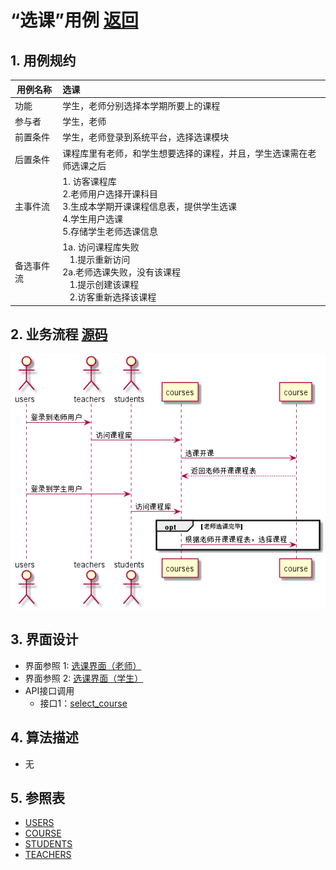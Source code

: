 # “选课”用例 [返回](../README.md)

## 1. 用例规约

|用例名称|选课|
|-------|:-------------|
|功能|学生，老师分别选择本学期所要上的课程|
|参与者|学生，老师|
|前置条件|学生，老师登录到系统平台，选择选课模块|
|后置条件|课程库里有老师，和学生想要选择的课程，并且，学生选课需在老师选课之后|
|主事件流| 1. 访客课程库<br/>2.老师用户选择开课科目<br/>3.生成本学期开课课程信息表，提供学生选课<br/>4.学生用户选课<br/>5.存储学生老师选课信息
|备选事件流|1a. 访问课程库失败 <br/>&nbsp;&nbsp; 1.提示重新访问 <br/> 2a.老师选课失败，没有该课程<br/>&nbsp;&nbsp; 1.提示创建该课程<br/> &nbsp;&nbsp; 2.访客重新选择该课程 |

## 2. 业务流程 [源码](../src/sequence选课.puml)
![sequence1](../sequence选课.png) 

## 3. 界面设计
- 界面参照 1: [选课界面（老师）](../ui/tea_select_course.html)
- 界面参照 2: [选课界面（学生）](../ui/stu_select_course.html)
- API接口调用
    - 接口1：[select_course](../接口/select_course.md)

## 4. 算法描述 
- 无
    
## 5. 参照表

- [USERS](../DesignDatabase.md/#USERS)
- [COURSE](../DesignDatabase.md/#COURSE)
- [STUDENTS](../DesignDatabase.md/#STUDENTS)
- [TEACHERS](../DesignDatabase.md/#TEACHERS)

